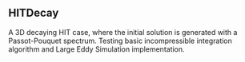 ## HITDecay
A 3D decaying HIT case, where the initial solution is generated with a Passot-Pouquet spectrum. Testing basic incompressible
integration algorithm and Large Eddy Simulation implementation.
